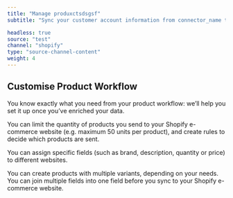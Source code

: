 ```yaml
---
title: "Manage produxctsdsgsf"
subtitle: "Sync your customer account information from connector_name to our B2B trade store"

headless: true
source: "test"
channel: "shopify"
type: "source-channel-content"
weight: 4
---
```


## Customise Product Workflow
You know exactly what you need from your product workflow: we’ll help you set it up once you’ve enriched your data.

You can limit the quantity of products you send to your Shopify e-commerce website (e.g. maximum 50 units per product), and create rules to decide which products are sent.

You can assign specific fields (such as brand, description, quantity or price) to different websites.

You can create products with multiple variants, depending on your needs. You can join multiple fields into one field before you sync to your Shopify e-commerce website.
